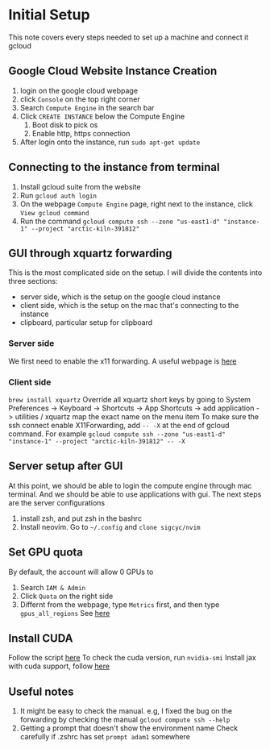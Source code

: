 # Initial Setup 

This note covers every steps needed to set up a machine and connect it gcloud


## Google Cloud Website Instance Creation
1. login on the google cloud webpage 
2. click `Console` on the top right corner
3. Search `Compute Engine` in the search bar
4. Click `CREATE INSTANCE` below the Compute Engine
    1. Boot disk to pick os
    2. Enable http, https connection 
5. After login onto the instance, run `sudo apt-get update`


## Connecting to the instance from terminal
1. Install gcloud suite from the website
2. Run `gcloud auth login`
3. On the webpage `Compute Engine` page, right next to the instance, click
`View gcloud command`
4. Run the command `gcloud compute ssh --zone "us-east1-d" "instance-1" --project "arctic-kiln-391812"`

## GUI through xquartz forwarding
This is the most complicated side on the setup. I will divide the contents into three sections: 
- server side, which is the setup on the google cloud instance
- client side, which is the setup on the mac that's connecting to the instance
- clipboard, particular setup for clipboard

### Server side
We first need to enable the x11 forwarding. A useful webpage is [here](https://myshittycode.com/2022/02/23/gcp-accessing-gui-based-software-in-gce-from-mac-using-x11)

### Client side
`brew install xquartz`
Override all xquartz short keys by going to System Preferences -> Keyboard -> Shortcuts -> App Shortcuts -> add application -> utilities / xquartz map the exact name on the menu item
To make sure the ssh connect enable X11Forwarding, add `-- -X` at the end of gcloud command. For example
`gcloud compute ssh --zone "us-east1-d" "instance-1" --project "arctic-kiln-391812" -- -X`

## Server setup after GUI
At this point, we should be able to login the compute engine through mac terminal. And we should be able to use applications with gui. The next steps are the server configurations 
1. install zsh, and put zsh in the bashrc
2. Install neovim. Go to `~/.config` and `clone sigcyc/nvim`

## Set GPU quota
By default, the account will allow 0 GPUs to 
1. Search `IAM & Admin`
2. Click `Quota` on the right side
3. Differnt from the webpage, type `Metrics` first, and then type `gpus_all_regions`
See [here](https://www.reddit.com/r/cloudygamer/comments/agzh9w/how_to_fix_google_cloud_gpu_quota_issue/?onetap_auto=true)


## Install CUDA
Follow the script [here](https://cloud.google.com/compute/docs/gpus/install-drivers-gpu)
To check the cuda version, run `nvidia-smi`
Install jax with cuda support, follow [here](https://jax.readthedocs.io/en/latest/installation.html)

## Useful notes
1. It might be easy to check the manual. e.g, I fixed the bug on the forwarding by checking the manual 
`gcloud compute ssh --help`
2. Getting a prompt that doesn't show the environment name
Check carefully if .zshrc has set `prompt adam1` somewhere

